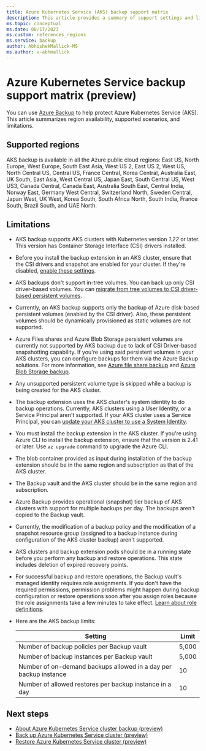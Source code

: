 ```yaml
---
title: Azure Kubernetes Service (AKS) backup support matrix
description: This article provides a summary of support settings and limitations of Azure Kubernetes Service (AKS) backup.
ms.topic: conceptual
ms.date: 08/17/2023
ms.custom: references_regions
ms.service: backup
author: AbhishekMallick-MS
ms.author: v-abhmallick
---
```


# Azure Kubernetes Service backup support matrix (preview)

You can use [Azure Backup](./backup-overview.md) to help protect Azure Kubernetes Service (AKS). This article summarizes region availability, supported scenarios, and limitations.

## Supported regions

AKS backup is available in all the Azure public cloud regions: East US, North Europe, West Europe, South East Asia, West US 2, East US 2, West US, North Central US, Central US, France Central, Korea Central, Australia East, UK South, East Asia, West Central US, Japan East, South Central US, West US3, Canada Central, Canada East, Australia South East, Central India, Norway East, Germany West Central, Switzerland North, Sweden Central, Japan West, UK West, Korea South, South Africa North, South India, France South, Brazil South, and UAE North.

## Limitations

- AKS backup supports AKS clusters with Kubernetes version *1.22* or later. This version has Container Storage Interface (CSI) drivers installed.

- Before you install the backup extension in an AKS cluster, ensure that the CSI drivers and snapshot are enabled for your cluster. If they're disabled, [enable these settings](../aks/csi-storage-drivers.md#enable-csi-storage-drivers-on-an-existing-cluster).

- AKS backups don't support in-tree volumes. You can back up only CSI driver-based volumes. You can [migrate from tree volumes to CSI driver-based persistent volumes](../aks/csi-migrate-in-tree-volumes.md).

- Currently, an AKS backup supports only the backup of Azure disk-based persistent volumes (enabled by the CSI driver). Also, these persistent volumes should be dynamically provisioned as static volumes are not supported.

- Azure Files shares and Azure Blob Storage persistent volumes are currently not supported by AKS backup due to lack of CSI Driver-based snapshotting capability. If you're using said persistent volumes in your AKS clusters, you can configure backups for them via the Azure Backup solutions. For more information, see [Azure file share backup](azure-file-share-backup-overview.md) and [Azure Blob Storage backup](blob-backup-overview.md).

- Any unsupported persistent volume type is skipped while a backup is being created for the AKS cluster.

- The backup extension uses the AKS cluster's system identity to do backup operations. Currently, AKS clusters using a User Identity, or a Service Principal aren't supported. If your AKS cluster uses a Service Principal, you can [update your AKS cluster to use a System Identity](../aks/use-managed-identity.md#enable-managed-identities-on-an-existing-aks-cluster).

- You must install the backup extension in the AKS cluster. If you're using Azure CLI to install the backup extension, ensure that the version is 2.41 or later. Use `az upgrade` command to upgrade the Azure CLI.

- The blob container provided as input during installation of the backup extension should be in the same region and subscription as that of the AKS cluster.

- The Backup vault and the AKS cluster should be in the same region and subscription.

- Azure Backup provides operational (snapshot) tier backup of AKS clusters with support for multiple backups per day. The backups aren't copied to the Backup vault.

- Currently, the modification of a backup policy and the modification of a snapshot resource group (assigned to a backup instance during configuration of the AKS cluster backup) aren't supported.

- AKS clusters and backup extension pods should be in a running state before you perform any backup and restore operations. This state includes deletion of expired recovery points.

- For successful backup and restore operations, the Backup vault's managed identity requires role assignments. If you don't have the required permissions, permission problems might happen during backup configuration or restore operations soon after you assign roles because the role assignments take a few minutes to take effect. [Learn about role definitions](azure-kubernetes-service-cluster-backup-concept.md#required-roles-and-permissions).

- Here are the AKS backup limits:

  | Setting | Limit |
  | --- | --- |
  | Number of backup policies per Backup vault | 5,000 |
  | Number of backup instances per Backup vault | 5,000 |
  | Number of on-demand backups allowed in a day per backup instance | 10 |
  | Number of allowed restores per backup instance in a day | 10 |

## Next steps

- [About Azure Kubernetes Service cluster backup (preview)](azure-kubernetes-service-cluster-backup-concept.md)
- [Back up Azure Kubernetes Service cluster (preview)](azure-kubernetes-service-cluster-backup.md)
- [Restore Azure Kubernetes Service cluster (preview)](azure-kubernetes-service-cluster-restore.md)
